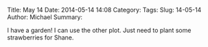Title: May 14
Date: 2014-05-14 14:08
Category:
Tags:
Slug: 14-05-14
Author: Michael
Summary:

I have a garden! I can use the other plot.  Just need to plant some
strawberries for Shane.

